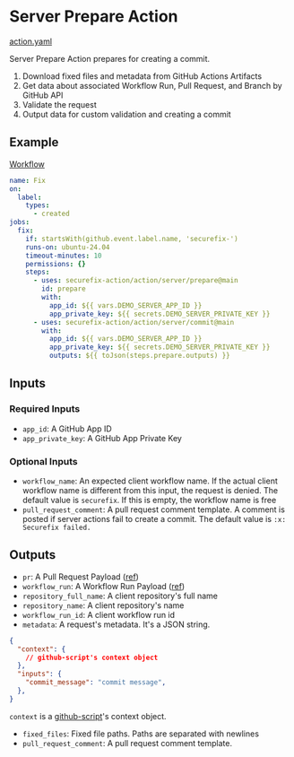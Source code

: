 # Server Prepare Action

[action.yaml](action.yaml)

Server Prepare Action prepares for creating a commit.

1. Download fixed files and metadata from GitHub Actions Artifacts
1. Get data about associated Workflow Run, Pull Request, and Branch by GitHub API
1. Validate the request
1. Output data for custom validation and creating a commit

## Example

[Workflow](https://github.com/securefix-action/demo-server/blob/main/.github/workflows/securefix.yaml)

```yaml
name: Fix
on:
  label:
    types:
      - created
jobs:
  fix:
    if: startsWith(github.event.label.name, 'securefix-')
    runs-on: ubuntu-24.04
    timeout-minutes: 10
    permissions: {}
    steps:
      - uses: securefix-action/action/server/prepare@main
        id: prepare
        with:
          app_id: ${{ vars.DEMO_SERVER_APP_ID }}
          app_private_key: ${{ secrets.DEMO_SERVER_PRIVATE_KEY }}
      - uses: securefix-action/action/server/commit@main
        with:
          app_id: ${{ vars.DEMO_SERVER_APP_ID }}
          app_private_key: ${{ secrets.DEMO_SERVER_PRIVATE_KEY }}
          outputs: ${{ toJson(steps.prepare.outputs) }}
```

## Inputs

### Required Inputs

- `app_id`: A GitHub App ID
- `app_private_key`: A GitHub App Private Key

### Optional Inputs

- `workflow_name`: An expected client workflow name. If the actual client workflow name is different from this input, the request is denied. The default value is `securefix`. If this is empty, the workflow name is free
- `pull_request_comment`: A pull request comment template. A comment is posted if server actions fail to create a commit. The default value is `:x: Securefix failed.`

## Outputs

- `pr`: A Pull Request Payload ([ref](https://docs.github.com/en/rest/pulls/pulls?apiVersion=2022-11-28#get-a-pull-request))
- `workflow_run`: A Workflow Run Payload ([ref](https://docs.github.com/en/rest/actions/workflow-runs?apiVersion=2022-11-28#get-a-workflow-run))
- `repository_full_name`: A client repository's full name
- `repository_name`: A client repository's name
- `workflow_run_id`: A client workflow run id
- `metadata`: A request's metadata. It's a JSON string.

```json
{
  "context": {
    // github-script's context object
  },
  "inputs": {
    "commit_message": "commit message",
  },
}
```

`context` is a [github-script](https://github.com/actions/github-script)'s context object.

- `fixed_files`: Fixed file paths. Paths are separated with newlines
- `pull_request_comment`: A pull request comment template.
